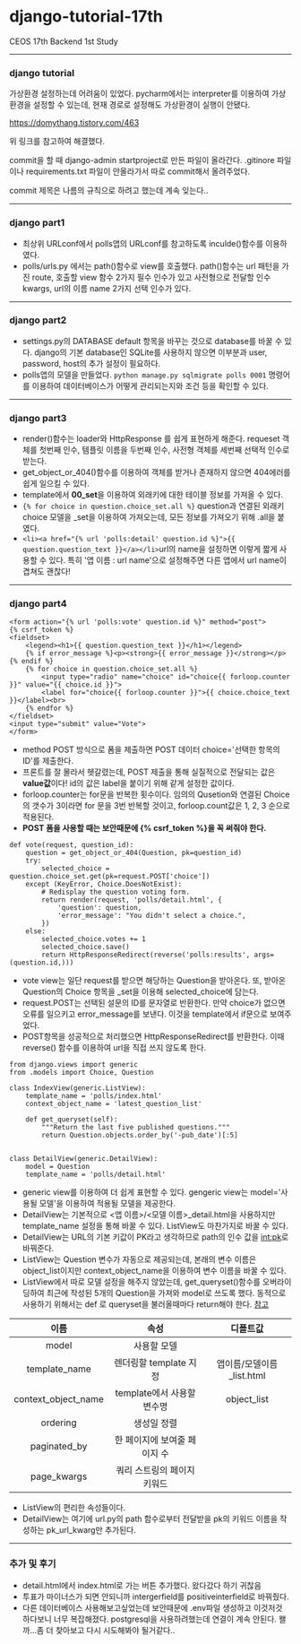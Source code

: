 # django-tutorial-17th
CEOS 17th Backend 1st Study


---
### django tutorial
가상환경 설정하는데 어려움이 있었다. pycharm에서는 interpreter를 이용하여 가상환경을 설정할 수 있는데, 현재 경로로 설정해도 가상환경이 실행이 안됐다.

https://domythang.tistory.com/463

위 링크를 참고하여 해결했다.

commit을 할 때 django-admin startproject로 만든 파일이 올라간다. .gitinore 파일이나 requirements.txt 파일이 안올라가서 따로 commit해서 올려주었다. 

commit 제목은 나름의 규칙으로 하려고 했는데 계속 잊는다..

---
### django part1
- 최상위 URLconf에서 polls앱의 URLconf를 참고하도록 inculde()함수를 이용하였다. 
- polls/urls.py 에서는 path()함수로 view를 호출했다. path()함수는 url 패턴을 가진 route, 호출할 view 함수 2가지 필수 인수가 있고 사전형으로 전달할 인수 kwargs, url의 이름 name 2가지 선택 인수가 있다.

---
### django part2
- settings.py의 DATABASE default 항목을 바꾸는 것으로 database를 바꿀 수 있다. django의 기본 database인 SQLite를 사용하지 않으면 이부분과 user, password, host의 추가 설정이 필요하다.
- polls앱의 모델을 만들었다. ```python manage.py sqlmigrate polls 0001``` 명령어를 이용하여 데이터베이스가 어떻게 관리되는지와 조건 등을 확인할 수 있다.

---
### django part3
- render()함수는 loader와 HttpResponse 를 쉽게 표현하게 해준다. requeset 객체를 첫번째 인수, 템플릿 이름을 두번째 인수, 사전형 객체를 세번째 선택적 인수로 받는다. 
- get_object_or_404()함수를 이용하여 객체를 받거나 존재하지 않으면 404에러를 쉽게 일으킬 수 있다.
- template에서 **00_set**을 이용하여 외래키에 대한 테이블 정보를 가져올 수 있다.
- ```{% for choice in question.choice_set.all %}``` question과 연결된 외래키 choice 모델을 _set을 이용하여 가져오는데, 모든 정보를 가져오기 위해 .all을 붙였다.
- ```<li><a href="{% url 'polls:detail' question.id %}">{{ question.question_text }}</a></li>```url의 name을 설정하면 이렇게 짧게 사용할 수 있다. 특히 '앱 이름 : url name'으로 설정해주면 다른 앱에서 url name이 겹쳐도 괜찮다! 

---
### django part4
```
<form action="{% url 'polls:vote' question.id %}" method="post">
{% csrf_token %}
<fieldset>
    <legend><h1>{{ question.question_text }}</h1></legend>
    {% if error_message %}<p><strong>{{ error_message }}</strong></p>{% endif %}
    {% for choice in question.choice_set.all %}
        <input type="radio" name="choice" id="choice{{ forloop.counter }}" value="{{ choice.id }}">
        <label for="choice{{ forloop.counter }}">{{ choice.choice_text }}</label><br>
    {% endfor %}
</fieldset>
<input type="submit" value="Vote">
</form>
```
- method POST 방식으로 폼을 제출하면 POST 데이터 choice='선택한 항목의 ID'를 제출한다.
- 프론트를 잘 몰라서 헷갈렸는데, POST 제출을 통해 실질적으로 전달되는 값은 **value값**이다! id의 값은 label을 붙이기 위해 같게 설정한 값이다.
- forloop.counter는 for문을 반복한 횟수이다. 임의의 Qusetion와 연결된 Choice의 갯수가 3이라면 for 문을 3번 반복할 것이고, forloop.count값은 1, 2, 3 순으로 적용된다.
- **POST 폼을 사용할 때는 보안때문에 {% csrf_token %}을 꼭 써줘야 한다.**

```
def vote(request, question_id):
    question = get_object_or_404(Question, pk=question_id)
    try:
        selected_choice = question.choice_set.get(pk=request.POST['choice'])
    except (KeyError, Choice.DoesNotExist):
        # Redisplay the question voting form.
        return render(request, 'polls/detail.html', {
            'question': question,
            'error_message': "You didn't select a choice.",
        })
    else:
        selected_choice.votes += 1
        selected_choice.save()
        return HttpResponseRedirect(reverse('polls:results', args=(question.id,)))
 ```
- vote view는 일단 request를 받으면 해당하는 Question을 받아온다. 또, 받아온 Question의 Choice 항목을 _set을 이용해 selected_choice에 담는다.
- request.POST는 선택된 설문의 ID를 문자열로 반환한다. 만약 choice가 없으면 오류를 일으키고 error_message를 보낸다. 이것을 template에서 if문으로 보여주었다.
- POST항목을 성공적으로 처리했으면 HttpResponseRedirect를 반환한다. 이때 reverse() 함수를 이용하여 url을 직접 쓰지 않도록 한다.

```
from django.views import generic
from .models import Choice, Question

class IndexView(generic.ListView):
    template_name = 'polls/index.html'
    context_object_name = 'latest_question_list'

    def get_queryset(self):
        """Return the last five published questions."""
        return Question.objects.order_by('-pub_date')[:5]


class DetailView(generic.DetailView):
    model = Question
    template_name = 'polls/detail.html'
```
- generic view를 이용하여 더 쉽게 표현할 수 있다. gengeric view는 model='사용될 모델'을 이용하여 적용될 모델을 제공한다.
- DetailView는 기본적으로 <앱 이름>/<모델 이름>_detail.html을 사용하지만 template_name 설정을 통해 바꿀 수 있다. ListView도 마찬가지로 바꿀 수 있다.
- DetailView는 URL의 기본 키값이 PK라고 생각하므로 path의 인수 값을 <int:pk>로 바꿔준다.
- ListView는 Question 변수가 자동으로 제공되는데, 본래의 변수 이름은 object_list이지만 context_object_name을 이용하여 변수 이름을 바꿀 수 있다.
- ListView에서 따로 모델 설정을 해주지 않았는데, get_queryset()함수를 오버라이딩하여 최근에 작성된 5개의 Question을 가져와 model로 쓰도록 했다. 동적으로 사용하기 위해서는 def 로 queryset을 불러올때마다 return해야 한다. [참고](https://kgu0724.tistory.com/98)

| 이름                  | 속성                 | 디폴트값               |  
|:-------------------:|:------------------:|:------------------:|
| model               | 사용할 모델             |                    |  
| template_name       | 렌더링할 template 지정   | 앱이름/모델이름_list.html |   
| context_object_name | template에서 사용할 변수명 | object_list        | 
| ordering            | 생성일 정렬             |                    |   
| paginated_by        | 한 페이지에 보여줄 페이지 수   |                 
| page_kwargs         | 쿼리 스트링의 페이지 키워드    |                     
- ListView의 편리한 속성들이다.
- DetailView는 여기에 url.py의 path 함수로부터 전달받을 pk의 키워드 이름을 작성하는 pk_url_kwarg만 추가된다.

---
### 추가 및 후기
- detail.html에서 index.html로 가는 버튼 추가했다. 왔다갔다 하기 귀찮음
- 투표가 마이너스가 되면 안되니까 intergerfield를 positiveinterfield로 바꿔줬다.
- 다른 데이터베이스 사용해보고싶었는데 보안때문에 .env파일 생성하고 이것저것 하다보니 너무 복잡해졌다. postgresql을 사용하려했는데 연결이 계속 안된다. 왤까...좀 더 찾아보고 다시 시도해봐야 될거같다..
